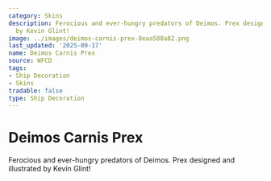 ```yaml
---
category: Skins
description: Ferocious and ever-hungry predators of Deimos. Prex designed and illustrated
  by Kevin Glint!
image: ../images/deimos-carnis-prex-8eaa588a82.png
last_updated: '2025-09-17'
name: Deimos Carnis Prex
source: WFCD
tags:
- Ship Decoration
- Skins
tradable: false
type: Ship Decoration
---
```


# Deimos Carnis Prex

Ferocious and ever-hungry predators of Deimos. Prex designed and illustrated by Kevin Glint!


